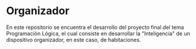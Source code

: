 # Organizador
En este repositorio se encuentra el desarrollo del proyecto final del tema Programación Lógica, el cual consiste en desarrollar la "Inteligencia" de un dispositivo organizador, en este caso, de habitaciones.

